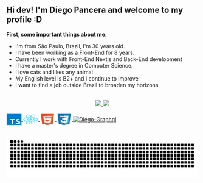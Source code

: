 
## Hi dev! I'm Diego Pancera and welcome to my profile :D

**First, some important things about me.**

- I'm from São Paulo, Brazil, I'm 30 years old.
- I have been working as a Front-End for 8 years.
- Currently I work with Front-End Nextjs and Back-End development
- I have a master's degree in Computer Science.
- I love cats and likes any animal
- My English level is B2+ and I continue to improve
- I want to find a job outside Brazil to broaden my horizons

<br>
<div align="center">
  <a href="https://github.com/diegopscode">
  <img height="160em" src="https://github-readme-stats.vercel.app/api?username=diegopscode&show_icons=true&theme=radical&include_all_commits=true&count_private=true&title_color=61dafb&text_color=FFFFFF&icon_color=61dafb&bg_color=20232a"/>
  <img height="160em" src="https://github-readme-stats.vercel.app/api/top-langs/?username=diegopscode&layout=compact&langs_count=7&theme=radical&title_color=61dafb&text_color=FFFFFF&icon_color=61dafb&bg_color=20232a"/>
</div>
  <br>
 <div style="display: inline_block><br>
  <img align="center" alt="Diego-Js" height="30" width="40" src="https://raw.githubusercontent.com/devicons/devicon/master/icons/javascript/javascript-plain.svg">
  <img align="center" alt="Diego-Ts" height="30" width="40" src="https://raw.githubusercontent.com/devicons/devicon/master/icons/typescript/typescript-plain.svg">
  <img align="center" alt="Diego-React" height="30" width="40" src="https://raw.githubusercontent.com/devicons/devicon/master/icons/react/react-original.svg">
  <img align="center" alt="Diego-HTML" height="30" width="40" src="https://raw.githubusercontent.com/devicons/devicon/master/icons/html5/html5-original.svg">
  <img align="center" alt="Diego-CSS" height="30" width="40" src="https://raw.githubusercontent.com/devicons/devicon/master/icons/css3/css3-original.svg">
  <img align="center" alt="Diego-Graphql" height="30" width="40" src="https://cdn.jsdelivr.net/gh/devicons/devicon/icons/graphql/graphql-plain.svg" />


</div>

##                                                                                                                                               
                                                                                                                                                 
 ![Snake animation](https://github.com/brunnorech/brunnorech/blob/output/github-contribution-grid-snake.svg)
